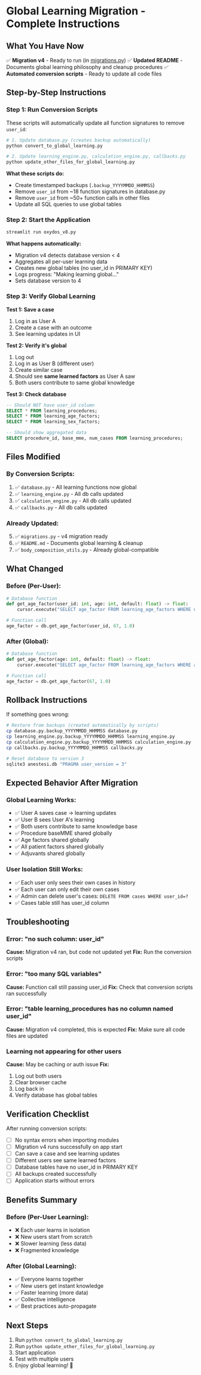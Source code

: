 # Global Learning Migration - Complete Instructions

## What You Have Now

✅ **Migration v4** - Ready to run (in [migrations.py](migrations.py))
✅ **Updated README** - Documents global learning philosophy and cleanup procedures
✅ **Automated conversion scripts** - Ready to update all code files

## Step-by-Step Instructions

### Step 1: Run Conversion Scripts

These scripts will automatically update all function signatures to remove `user_id`:

```bash
# 1. Update database.py (creates backup automatically)
python convert_to_global_learning.py

# 2. Update learning_engine.py, calculation_engine.py, callbacks.py
python update_other_files_for_global_learning.py
```

**What these scripts do:**
- Create timestamped backups (`.backup_YYYYMMDD_HHMMSS`)
- Remove `user_id` from ~18 function signatures in database.py
- Remove `user_id` from ~50+ function calls in other files
- Update all SQL queries to use global tables

### Step 2: Start the Application

```bash
streamlit run oxydos_v8.py
```

**What happens automatically:**
- Migration v4 detects database version < 4
- Aggregates all per-user learning data
- Creates new global tables (no user_id in PRIMARY KEY)
- Logs progress: "Making learning global..."
- Sets database version to 4

### Step 3: Verify Global Learning

**Test 1: Save a case**
1. Log in as User A
2. Create a case with an outcome
3. See learning updates in UI

**Test 2: Verify it's global**
1. Log out
2. Log in as User B (different user)
3. Create similar case
4. Should see **same learned factors** as User A saw
5. Both users contribute to same global knowledge

**Test 3: Check database**
```sql
-- Should NOT have user_id column
SELECT * FROM learning_procedures;
SELECT * FROM learning_age_factors;
SELECT * FROM learning_sex_factors;

-- Should show aggregated data
SELECT procedure_id, base_mme, num_cases FROM learning_procedures;
```

## Files Modified

### By Conversion Scripts:
1. ✅ `database.py` - All learning functions now global
2. ✅ `learning_engine.py` - All db calls updated
3. ✅ `calculation_engine.py` - All db calls updated
4. ✅ `callbacks.py` - All db calls updated

### Already Updated:
5. ✅ `migrations.py` - v4 migration ready
6. ✅ `README.md` - Documents global learning & cleanup
7. ✅ `body_composition_utils.py` - Already global-compatible

## What Changed

### Before (Per-User):
```python
# Database function
def get_age_factor(user_id: int, age: int, default: float) -> float:
    cursor.execute("SELECT age_factor FROM learning_age_factors WHERE user_id=? AND age_group=?")

# Function call
age_factor = db.get_age_factor(user_id, 67, 1.0)
```

### After (Global):
```python
# Database function
def get_age_factor(age: int, default: float) -> float:
    cursor.execute("SELECT age_factor FROM learning_age_factors WHERE age_group=?")

# Function call
age_factor = db.get_age_factor(67, 1.0)
```

## Rollback Instructions

If something goes wrong:

```bash
# Restore from backups (created automatically by scripts)
cp database.py.backup_YYYYMMDD_HHMMSS database.py
cp learning_engine.py.backup_YYYYMMDD_HHMMSS learning_engine.py
cp calculation_engine.py.backup_YYYYMMDD_HHMMSS calculation_engine.py
cp callbacks.py.backup_YYYYMMDD_HHMMSS callbacks.py

# Reset database to version 3
sqlite3 anestesi.db "PRAGMA user_version = 3"
```

## Expected Behavior After Migration

### Global Learning Works:
- ✅ User A saves case → learning updates
- ✅ User B sees User A's learning
- ✅ Both users contribute to same knowledge base
- ✅ Procedure baseMME shared globally
- ✅ Age factors shared globally
- ✅ All patient factors shared globally
- ✅ Adjuvants shared globally

### User Isolation Still Works:
- ✅ Each user only sees their own cases in history
- ✅ Each user can only edit their own cases
- ✅ Admin can delete user's cases: `DELETE FROM cases WHERE user_id=?`
- ✅ Cases table still has user_id column

## Troubleshooting

### Error: "no such column: user_id"
**Cause:** Migration v4 ran, but code not updated yet
**Fix:** Run the conversion scripts

### Error: "too many SQL variables"
**Cause:** Function call still passing user_id
**Fix:** Check that conversion scripts ran successfully

### Error: "table learning_procedures has no column named user_id"
**Cause:** Migration v4 completed, this is expected
**Fix:** Make sure all code files are updated

### Learning not appearing for other users
**Cause:** May be caching or auth issue
**Fix:**
1. Log out both users
2. Clear browser cache
3. Log back in
4. Verify database has global tables

## Verification Checklist

After running conversion scripts:

- [ ] No syntax errors when importing modules
- [ ] Migration v4 runs successfully on app start
- [ ] Can save a case and see learning updates
- [ ] Different users see same learned factors
- [ ] Database tables have no user_id in PRIMARY KEY
- [ ] All backups created successfully
- [ ] Application starts without errors

## Benefits Summary

### Before (Per-User Learning):
- ❌ Each user learns in isolation
- ❌ New users start from scratch
- ❌ Slower learning (less data)
- ❌ Fragmented knowledge

### After (Global Learning):
- ✅ Everyone learns together
- ✅ New users get instant knowledge
- ✅ Faster learning (more data)
- ✅ Collective intelligence
- ✅ Best practices auto-propagate

## Next Steps

1. Run `python convert_to_global_learning.py`
2. Run `python update_other_files_for_global_learning.py`
3. Start application
4. Test with multiple users
5. Enjoy global learning! 🎯

